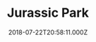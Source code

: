 ---
title: "Jurassic Park"
year: 1993
date: 2018-07-22T20:58:11.000Z
permalink: /almanac/movies/2018-07-22-jurassic-park/index.html
rating: 3
tmdbid: 329
---
